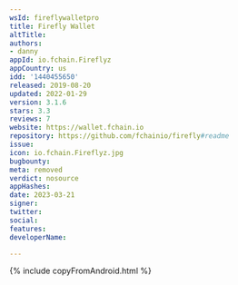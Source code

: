 ```yaml
---
wsId: fireflywalletpro
title: Firefly Wallet
altTitle: 
authors:
- danny
appId: io.fchain.Fireflyz
appCountry: us
idd: '1440455650'
released: 2019-08-20
updated: 2022-01-29
version: 3.1.6
stars: 3.3
reviews: 7
website: https://wallet.fchain.io
repository: https://github.com/fchainio/firefly#readme
issue: 
icon: io.fchain.Fireflyz.jpg
bugbounty: 
meta: removed
verdict: nosource
appHashes: 
date: 2023-03-21
signer: 
twitter: 
social: 
features: 
developerName: 

---
```


{% include copyFromAndroid.html %}
